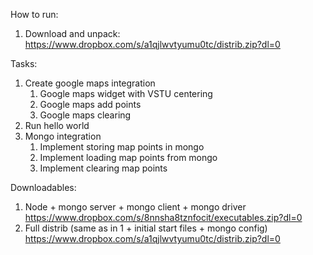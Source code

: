 How to run:
1. Download and unpack:
https://www.dropbox.com/s/a1qjlwvtyumu0tc/distrib.zip?dl=0

Tasks:
1. Create google maps integration
    1. Google maps widget with VSTU centering
    2. Google maps add points
    3. Google maps clearing
2. Run hello world
3. Mongo integration
    1. Implement storing map points in mongo
    2. Implement loading map points from mongo
    3. Implement clearing map points

Downloadables:
1. Node + mongo server + mongo client + mongo driver https://www.dropbox.com/s/8nnsha8tznfocit/executables.zip?dl=0
2. Full distrib (same as in 1 + initial start files + mongo config) https://www.dropbox.com/s/a1qjlwvtyumu0tc/distrib.zip?dl=0
